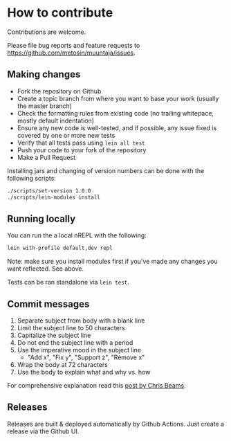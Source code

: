 # How to contribute

Contributions are welcome.

Please file bug reports and feature requests to https://github.com/metosin/muuntaja/issues.

## Making changes

* Fork the repository on Github
* Create a topic branch from where you want to base your work (usually the master branch)
* Check the formatting rules from existing code (no trailing whitepace, mostly default indentation)
* Ensure any new code is well-tested, and if possible, any issue fixed is covered by one or more new tests
* Verify that all tests pass using `lein all test`
* Push your code to your fork of the repository
* Make a Pull Request

Installing jars and changing of version numbers can be done with the following scripts:

```sh
./scripts/set-version 1.0.0
./scripts/lein-modules install
```

## Running locally

You can run the a local nREPL with the following:

```sh
lein with-profile default,dev repl
```

Note: make sure you install modules first if you've made any changes you want reflected. See above.

Tests can be ran standalone via `lein test`.


## Commit messages

1. Separate subject from body with a blank line
2. Limit the subject line to 50 characters
3. Capitalize the subject line
4. Do not end the subject line with a period
5. Use the imperative mood in the subject line
    - "Add x", "Fix y", "Support z", "Remove x"
6. Wrap the body at 72 characters
7. Use the body to explain what and why vs. how

For comprehensive explanation read this [post by Chris Beams](http://chris.beams.io/posts/git-commit/#seven-rules).

## Releases

Releases are built & deployed automatically by Github Actions. Just create a release via the Github UI.
